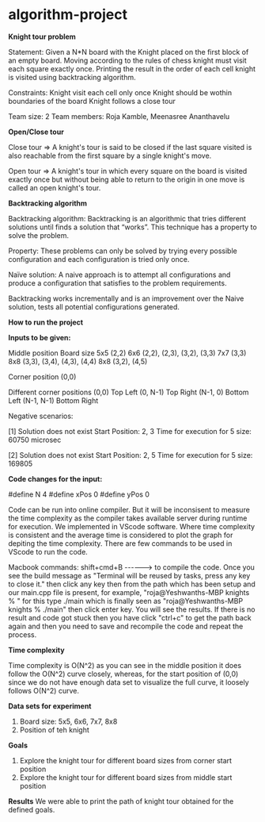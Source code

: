 # algorithm-project

**Knight tour problem**

Statement: Given a N*N board with the Knight placed on the first block of an empty board. Moving according to the rules of chess knight must visit each square exactly once. Printing the result in the order of each cell knight is visited using backtracking algorithm.

Constraints:
Knight visit each cell only once
Knight should be wothin boundaries of the board
Knight follows a close tour

Team size: 2
Team members: Roja Kamble, Meenasree Ananthavelu

**Open/Close tour**

Close tour => A knight's tour is said to be closed if the last square visited is also reachable from the first square by a single knight's move.

Open tour => A knight's tour in which every square on the board is visited exactly once but without being able to return to the origin in one move is called an open knight's tour.

**Backtracking algorithm**

Backtracking algorithm: Backtracking is an algorithmic that tries different solutions until finds a solution that “works”. This technique has a property to solve the problem. 

Property: These problems can only be solved by trying every possible configuration and each configuration is tried only once.

Naïve solution: A naive approach is to attempt all configurations and produce a configuration that satisfies to the problem requirements.

Backtracking works incrementally and is an improvement over the Naive solution, tests all potential configurations generated.

**How to run the project**

**Inputs to be given:**

Middle position
Board size
5x5 (2,2)
6x6 (2,2), (2,3), (3,2), (3,3)
7x7 (3,3)
8x8 (3,3), (3,4), (4,3), (4,4)
8x8 (3,2), (4,5)

Corner position (0,0) 

Different corner positions
 (0,0) Top Left
 (0, N-1) Top Right
(N-1, 0) Bottom Left
(N-1, N-1) Bottom Right

Negative scenarios:

[1]
Solution does not exist
Start Position: 2, 3
Time for execution for 5 size: 60750 microsec

[2]
Solution does not exist
Start Position: 2, 5
Time for execution for 5 size: 169805

**Code changes for the input:**

#define N 4
#define xPos 0
#define yPos 0

Code can be run into online compiler. But it will be inconsisent to measure the time complexity as the compiler takes available server during runtime for execution.
We implemented in VScode software. Where time complexity is consistent and the average time is considered to plot the graph for depiting the time complexity.
There are few commands to be used in VScode to run the code.

Macbook commands: shift+cmd+B ------> to compile the code.
Once you see the build message as "Terminal will be reused by tasks, press any key to close it." then click any key
then from the path which has been setup and our main.cpp file is present, for example, "roja@Yeshwanths-MBP knights % " for this type ./main which is finally seen as "roja@Yeshwanths-MBP knights % ./main" then click enter key. You will see the results. If there is no result and code got stuck then you have click "ctrl+c" to get the path back again and then you need to save and recompile the code and repeat the process.


**Time complexity**

Time complexity is O(N^2) as you can see in the middle position it does follow the O(N^2) curve closely, whereas, for the start position of (0,0) since we do not have enough data set to visualize the full curve, it loosely follows O(N^2) curve.

**Data sets for experiment**
1) Board size: 5x5, 6x6, 7x7, 8x8
2) Position of teh knight

**Goals**
1) Explore the knight tour for different board sizes from corner start position
2) Explore the knight tour for different board sizes from middle start position

**Results**
We were able to print the path of knight tour obtained for the defined goals.
